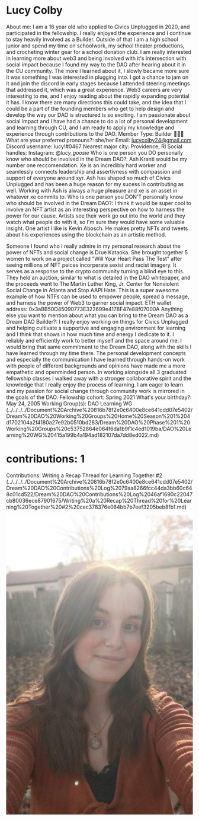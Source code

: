 # Lucy Colby

About me: I am a 16 year old who applied to Civics Unplugged in 2020, and participated in the fellowship. I really enjoyed the experience and I continue to stay heavily involved as a Builder. Outside of that I am a high school junior and spend my time on schoolwork, my school theater productions, and crocheting winter gear for a school donation club. I am really interested in learning more about web3 and being involved with it's intersection with social impact because I found my way to the DAO after hearing about it in the CU community. The more I learned about it, I slowly became more sure it was something I was interested in plugging into. I got a chance to jam on it and join the discord in early stages because I attended steering meetings that addressed it, which was a great experience. Web3 careers are very interesting to me, and I enjoy reading about the rapidly expanding potential it has. I know there are many directions this could take, and the idea that I could be a part of the founding members who get to help design and develop the way our DAO is structured is so exciting. I am passionate about social impact and I have had a chance to do a lot of personal development and learning through CU, and I am ready to apply my knowledge and experience through contributions to the DAO.
Member Type: Builder 👷🏾‍♀️
What are your preferred pronouns?: she/her
Email: lucycolby24@gmail.com
Discord username: lucy!#0467
Nearest major city: Providence, RI
Social handles: Instagram: @_lucy_goosie_
Who is one person you DO personally know who should be involved in the Dream DAO?: Ash Kranti would be my number one reccomendation. Xe is an incredibly hard worker and seamlessly connects leadership and assertivness with compassion and support of everyone around xyr. Ash has shaped so much of Civics Unplugged and has been a huge reason for my sucess in contributing as well. Working with Ash is always a huge pleasure and xe is an asset in whatever xe commits to. 
Who is one person you DON'T personally know who should be involved in the Dream DAO?: I think it would be super cool to involve an NFT artist as an interesting perspective on how to harness the power for our cause. Artists see their work go out into the world and they watch what people do with it, so I'm sure they would have some valuable insight. One artist I like is Kevin Abosch. He makes pretty NFTs and tweets about his experiences using the blockchain as an artistic method.

Someone I found who I really admire in my personal research about the power of NFTs and social change is Drue Kataoka. She brought together 5 women to work on a project called "Will Your Heart Pass The Test" after seeing millions of NFT peices incorperate sexist and racist imagery. It serves as a response to the crypto community turning a blind eye to this. They held an auction, similar to what is detailed in the DAO whitepaper, and the proceeds went to The Martin Luther King, Jr. Center for Nonviolent Social Change in Atlanta and Stop AAPI Hate. This is a super awesome example of how NTFs can be used to empower people, spread a message, and harness the power of Web3 to garner social impact. 
ETH wallet address: 0x3aBB50D45090773E322699e4178F47e88f07000A
Anything else you want to mention about what you can bring to the Dream DAO as a Dream DAO Builder?: I really enjoy working on things for Civics Unplugged and helping cultivate a supportive and engaging environment for learning and I think that shows in how much time and energy I dedicate to it. I reliably and efficiently work to better myself and the space around me. I would bring that same commitment to the Dream DAO, along with the skills I have learned through my time there. The personal development concepts and especially the communication I have learned through hands-on work with people of different backgrounds and opinions have made me a more empathetic and openminded person. In working alongside all 3 graduated fellowship classes I walked away with a stronger collaborative spirit and the knowledge that I really enjoy the process of learning. I am eager to learn and my passion for social change through community work is mirrored in the goals of the DAO. 
Fellowship cohort: Spring 2021
What's your birthday?: May 24, 2005
Working Group(s): DAO Learning WG (../../../../Document%20Archive%20816b78f2e0c6400e8ce641cdd07e5402/Dream%20DAO%20Working%20Groups%20Home%20Season%201%204d1702104a2f4180a27e92b0510bd283/Dream%20DAO%20Phase%201%20Working%20Groups%20c53752864e064f6da1b9f1c4ed1019ba/DAO%20Learning%20WG%20415a199b4a194ad182107da7dd8ed022.md)
# contributions: 1
Contributions: Writing a Recap Thread for Learning Together #2 (../../../../Document%20Archive%20816b78f2e0c6400e8ce641cdd07e5402/Dream%20DAO%20Contributions%20Log%2079aa8266fcc44da3bb60c648c01cd522/Dream%20DAO%20Contributions%20Log%2046af1690c22047cb80036ece87901675/Writing%20a%20Recap%20Thread%20for%20Learning%20Together%20#2%20cec378376e064bb7b7eef3205beb8fb1.md)

![Untitled](Lucy%20Colby%20228dd15019b74c77b34597cdb456a232/Untitled.png)